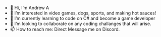 - 👋 Hi, I’m Andrew A
- 👀 I’m interested in video games, dogs, sports, and making hot sauces!
- 🌱 I’m currently learning to code on C# and become a game developer
- 💞️ I’m looking to collaborate on any coding challanges that will arise.
- 📫 How to reach me: Direct Message me on Discord.

<!---
CudiKid22/CudiKid22 is a ✨ special ✨ repository because its `README.md` (this file) appears on your GitHub profile.
You can click the Preview link to take a look at your changes.
--->
